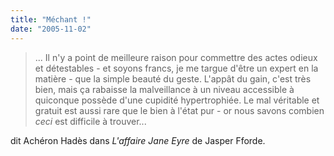 ```yaml
---
title: "Méchant !"
date: "2005-11-02"
---
```


> ... Il n'y a point de meilleure raison pour commettre des actes odieux et détestables - et soyons francs, je me targue d'être un expert en la matière - que la simple beauté du geste. L'appât du gain, c'est très bien, mais ça rabaisse la malveillance à un niveau accessible à quiconque possède d'une cupidité hypertrophiée. Le mal véritable et gratuit est aussi rare que le bien à l'état pur - or nous savons combien _ceci_ est difficile à trouver...

dit Achéron Hadès dans _L'affaire Jane Eyre_ de Jasper Fforde.
